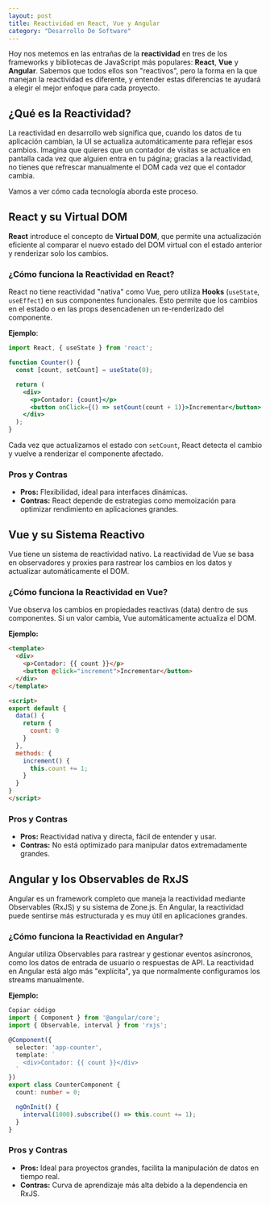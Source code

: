 ```yaml
---
layout: post
title: Reactividad en React, Vue y Angular
category: "Desarrollo De Software"
---
```


Hoy nos metemos en las entrañas de la **reactividad** en tres de los frameworks y bibliotecas de JavaScript más populares: **React**, **Vue** y **Angular**. Sabemos que todos ellos son "reactivos", pero la forma en la que manejan la reactividad es diferente, y entender estas diferencias te ayudará a elegir el mejor enfoque para cada proyecto.

## ¿Qué es la Reactividad?

La reactividad en desarrollo web significa que, cuando los datos de tu aplicación cambian, la UI se actualiza automáticamente para reflejar esos cambios. Imagina que quieres que un contador de visitas se actualice en pantalla cada vez que alguien entra en tu página; gracias a la reactividad, no tienes que refrescar manualmente el DOM cada vez que el contador cambia.

Vamos a ver cómo cada tecnología aborda este proceso.

## React y su Virtual DOM

**React** introduce el concepto de **Virtual DOM**, que permite una actualización eficiente al comparar el nuevo estado del DOM virtual con el estado anterior y renderizar solo los cambios.

### ¿Cómo funciona la Reactividad en React?

React no tiene reactividad "nativa" como Vue, pero utiliza **Hooks** (`useState`, `useEffect`) en sus componentes funcionales. Esto permite que los cambios en el estado o en las props desencadenen un re-renderizado del componente.

**Ejemplo**:
```jsx
import React, { useState } from 'react';

function Counter() {
  const [count, setCount] = useState(0);

  return (
    <div>
      <p>Contador: {count}</p>
      <button onClick={() => setCount(count + 1)}>Incrementar</button>
    </div>
  );
}
```

Cada vez que actualizamos el estado con `setCount`, React detecta el cambio y vuelve a renderizar el componente afectado.

### Pros y Contras
- **Pros:** Flexibilidad, ideal para interfaces dinámicas.
- **Contras:** React depende de estrategias como memoización para optimizar rendimiento en aplicaciones grandes.

## Vue y su Sistema Reactivo
Vue tiene un sistema de reactividad nativo. La reactividad de Vue se basa en observadores y proxies para rastrear los cambios en los datos y actualizar automáticamente el DOM.

### ¿Cómo funciona la Reactividad en Vue?
Vue observa los cambios en propiedades reactivas (data) dentro de sus componentes. Si un valor cambia, Vue automáticamente actualiza el DOM.

**Ejemplo:**

```html
<template>
  <div>
    <p>Contador: {{ count }}</p>
    <button @click="increment">Incrementar</button>
  </div>
</template>

<script>
export default {
  data() {
    return {
      count: 0
    }
  },
  methods: {
    increment() {
      this.count += 1;
    }
  }
}
</script>
```

### Pros y Contras
- **Pros:** Reactividad nativa y directa, fácil de entender y usar.
- **Contras:** No está optimizado para manipular datos extremadamente grandes.

## Angular y los Observables de RxJS
Angular es un framework completo que maneja la reactividad mediante Observables (RxJS) y su sistema de Zone.js. En Angular, la reactividad puede sentirse más estructurada y es muy útil en aplicaciones grandes.

### ¿Cómo funciona la Reactividad en Angular?
Angular utiliza Observables para rastrear y gestionar eventos asíncronos, como los datos de entrada de usuario o respuestas de API. La reactividad en Angular está algo más "explícita", ya que normalmente configuramos los streams manualmente.

**Ejemplo:**
```typescript
Copiar código
import { Component } from '@angular/core';
import { Observable, interval } from 'rxjs';

@Component({
  selector: 'app-counter',
  template: `
    <div>Contador: {{ count }}</div>
  `
})
export class CounterComponent {
  count: number = 0;

  ngOnInit() {
    interval(1000).subscribe(() => this.count += 1);
  }
}
```

### Pros y Contras
- **Pros:** Ideal para proyectos grandes, facilita la manipulación de datos en tiempo real.
- **Contras:** Curva de aprendizaje más alta debido a la dependencia en RxJS.

